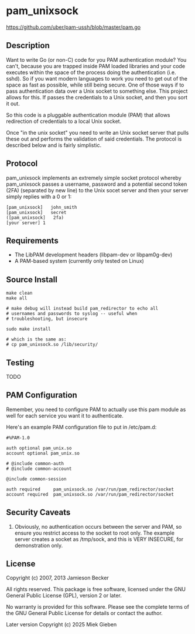 pam_unixsock
==============
https://github.com/uber/pam-ussh/blob/master/pam.go

Description
-----------

Want to write Go (or non-C) code for you PAM authentication module? You can't, because you are
trapped inside PAM loaded libraries and your code executes within the space of the process doing the
authentication (i.e. sshd). So if you want modern languages to work you need to get out of the space
as fast as possible, while still being secure. One of those ways if to pass authentication data over
a Unix socket to something else. This project allows for this. If passes the credentials to a Unix
socket, and then you sort it out.

So this code is a pluggable authentication module (PAM) that allows redirection of credentials to a
local Unix socket.

Once "in the unix socket" you need to write an Unix socket server that pulls these out and performs
the validation of said credentials. The protocol is described below and is fairly simplistic.

Protocol
--------

pam_unixsock implements an extremely simple socket protocol whereby pam_unixsock passes a
username, password and a potential second token (2FA) (separated by new line) to the Unix socet
server and then your server simply replies with a 0 or 1:

    [pam_unixsock]   john_smith
    [pam_unixsock]   secret
    ([pam_unixsock]   2fa)
    [your server] 1

Requirements
------------
*   The LibPAM development headers (libpam-dev or libpam0g-dev)
*   A PAM-based system (currently only tested on Linux)

Source Install
--------------

    make clean
    make all

    # make debug will instead build pam_redirector to echo all
    # usernames and passwords to syslog -- useful when
    # troubleshooting, but insecure

    sudo make install

    # which is the same as:
    # cp pam_unixsock.so /lib/security/

Testing
-------

TODO

PAM Configuration
-----------------

Remember, you need to configure PAM to actually use this pam module as well for each service you
want it to authenticate.

Here's an example PAM configuration file to put in /etc/pam.d:

    #%PAM-1.0

    auth optional pam_unix.so
    account optional pam_unix.so

    # @include common-auth
    # @include common-account

    @include common-session

    auth required     pam_unixsock.so /var/run/pam_redirector/socket
    account required  pam_unixsock.so /var/run/pam_redirector/socket

Security Caveats
----------------

1)   Obviously, no authentication occurs between the server and PAM,
     so ensure you restrict access to the socket to root only.
     The example server creates a socket as /tmp/sock, and this
     is VERY INSECURE, for demonstration only.

License
-------

Copyright (c) 2007, 2013 Jamieson Becker

All rights reserved. This package is free software, licensed under the GNU
General Public License (GPL), version 2 or later.

No warranty is provided for this software. Please see the complete terms of
the GNU General Public License for details or contact the author.

Later version Copyright (c) 2025 Miek Gieben
